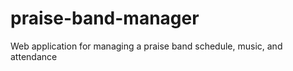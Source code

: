 praise-band-manager
===================

Web application for managing a praise band schedule, music, and attendance
